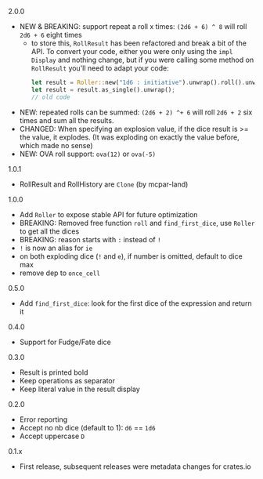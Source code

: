 2.0.0
- NEW & BREAKING: support repeat a roll x times: `(2d6 + 6) ^ 8` will roll `2d6 + 6` eight times
    - to store this, `RollResult` has been refactored and break a bit of the API. To
      convert your code, either you were only using the `impl Display` and nothing change,
      but if you were calling some method on `RollResult` you'll need to adapt your code:
      ```rust
      let result = Roller::new("1d6 : initiative").unwrap().roll().unwrap();
      let result = result.as_single().unwrap();
      // old code
      ```
- NEW: repeated rolls can be summed: `(2d6 + 2) ^+ 6` will roll `2d6 + 2` six times and
  sum all the results.
- CHANGED: When specifying an explosion value, if the dice result is >= the value, it
  explodes. (It was exploding on exactly the value before, which made no sense)
- NEW: OVA roll support: `ova(12)` or `ova(-5)`

1.0.1
- RollResult and RollHistory are `Clone` (by mcpar-land)

1.0.0
- Add `Roller` to expose stable API for future optimization
- BREAKING: Removed free function `roll` and `find_first_dice`, use `Roller` to get all the dices
- BREAKING: reason starts with `:` instead of `!` 
- `!` is now an alias for `ie`
- on both exploding dice (`!` and `e`), if number is omitted, default to dice max
- remove dep to `once_cell`

0.5.0
- Add `find_first_dice`: look for the first dice of the expression and return it

0.4.0
- Support for Fudge/Fate dice

0.3.0
- Result is printed bold
- Keep operations as separator
- Keep literal value in the result display

0.2.0
- Error reporting
- Accept no nb dice (default to 1): `d6` == `1d6`
- Accept uppercase `D`

0.1.x
- First release, subsequent releases were metadata changes for crates.io